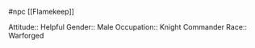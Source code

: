  #npc [[Flamekeep]]

Attitude:: Helpful
Gender:: Male
Occupation:: Knight Commander
Race:: Warforged

